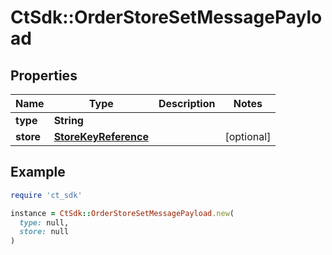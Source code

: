 # CtSdk::OrderStoreSetMessagePayload

## Properties

| Name | Type | Description | Notes |
| ---- | ---- | ----------- | ----- |
| **type** | **String** |  |  |
| **store** | [**StoreKeyReference**](StoreKeyReference.md) |  | [optional] |

## Example

```ruby
require 'ct_sdk'

instance = CtSdk::OrderStoreSetMessagePayload.new(
  type: null,
  store: null
)
```

